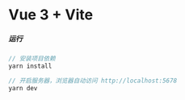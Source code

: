 # Vue 3 + Vite

##### 运行

````js
// 安装项目依赖
yarn install

// 开启服务器，浏览器自动访问 http://localhost:5678
yarn dev

````



